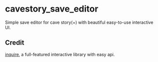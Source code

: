 # cavestory_save_editor

Simple save editor for cave story(+) with beautiful easy-to-use interactive UI.

## Credit

[inquire](https://github.com/mikaelmello/inquire), a full-featured interactive library with easy api.

